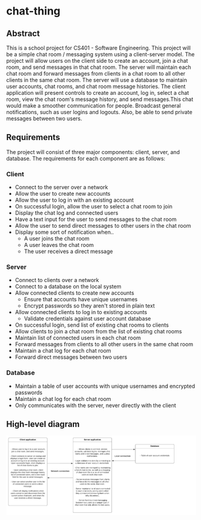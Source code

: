 # chat-thing

## Abstract

This is a school project for CS401 - Software Engineering. This project will be a simple chat room / messaging system using a client-server model. The project will allow users on the client side to create an account, join a chat room, and send messages in that chat room. The server will maintain each chat room and forward messages from clients in a chat room to all other clients in the same chat room. The server will use a database to maintain user accounts, chat rooms, and chat room message histories. The client application will present controls to create an account, log in, select a chat room, view the chat room's message history, and send messages.This chat would make a smoother communication for people. Broadcast general notifications, such as user logins and logouts. Also, be able to send private messages between two users.

## Requirements

The project will consist of three major components: client, server, and database. The requirements for each component are as follows:

### Client
- Connect to the server over a network
- Allow the user to create new accounts
- Allow the user to log in with an existing account
- On successful login, allow the user to select a chat room to join
- Display the chat log and connected users
- Have a text input for the user to send messages to the chat room
- Allow the user to send direct messages to other users in the chat room
- Display some sort of notification when..
  - A user joins the chat room
  - A user leaves the chat room
  - The user receives a direct message
  
### Server
- Connect to clients over a network
- Connect to a database on the local system
- Allow connected clients to create new accounts
  - Ensure that accounts have unique usernames
  - Encrypt passwords so they aren't stored in plain text
- Allow connected clients to log in to existing accounts
  - Validate credentials against user account database
- On successful login, send list of existing chat rooms to clients
- Allow clients to join a chat room from the list of existing chat rooms
- Maintain list of connected users in each chat room
- Forward messages from clients to all other users in the same chat room
- Maintain a chat log for each chat room
- Forward direct messages between two users

### Database
- Maintain a table of user accounts with unique usernames and encrypted passwords
- Maintain a chat log for each chat room
- Only communicates with the server, never directly with the client

## High-level diagram
![High-level diagram](https://raw.githubusercontent.com/boylebryce/chat-thing/master/high%20level%20diagram.png)
